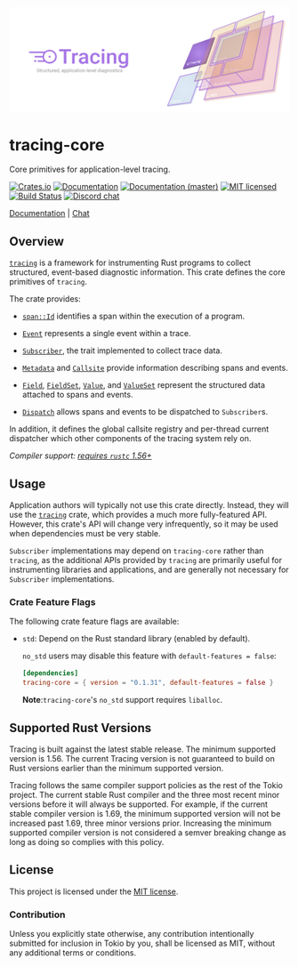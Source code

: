![Tracing — Structured, application-level diagnostics][splash]

[splash]: https://raw.githubusercontent.com/tokio-rs/tracing/master/assets/splash.svg

# tracing-core

Core primitives for application-level tracing.

[![Crates.io][crates-badge]][crates-url]
[![Documentation][docs-badge]][docs-url]
[![Documentation (master)][docs-master-badge]][docs-master-url]
[![MIT licensed][mit-badge]][mit-url]
[![Build Status][actions-badge]][actions-url]
[![Discord chat][discord-badge]][discord-url]

[Documentation][docs-url] | [Chat][discord-url]

[crates-badge]: https://img.shields.io/crates/v/tracing-core.svg
[crates-url]: https://crates.io/crates/tracing-core/0.1.31
[docs-badge]: https://docs.rs/tracing-core/badge.svg
[docs-url]: https://docs.rs/tracing-core/0.1.31
[docs-master-badge]: https://img.shields.io/badge/docs-master-blue
[docs-master-url]: https://tracing-rs.netlify.com/tracing_core
[mit-badge]: https://img.shields.io/badge/license-MIT-blue.svg
[mit-url]: LICENSE
[actions-badge]: https://github.com/tokio-rs/tracing/workflows/CI/badge.svg
[actions-url]:https://github.com/tokio-rs/tracing/actions?query=workflow%3ACI
[discord-badge]: https://img.shields.io/discord/500028886025895936?logo=discord&label=discord&logoColor=white
[discord-url]: https://discord.gg/EeF3cQw

## Overview

[`tracing`] is a framework for instrumenting Rust programs to collect
structured, event-based diagnostic information. This crate defines the core
primitives of `tracing`.

The crate provides:

* [`span::Id`] identifies a span within the execution of a program.

* [`Event`] represents a single event within a trace.

* [`Subscriber`], the trait implemented to collect trace data.

* [`Metadata`] and [`Callsite`] provide information describing spans and
  events.

* [`Field`], [`FieldSet`], [`Value`], and [`ValueSet`] represent the
  structured data attached to spans and events.

* [`Dispatch`] allows spans and events to be dispatched to `Subscriber`s.

In addition, it defines the global callsite registry and per-thread current
dispatcher which other components of the tracing system rely on.

*Compiler support: [requires `rustc` 1.56+][msrv]*

[msrv]: #supported-rust-versions

## Usage
  
Application authors will typically not use this crate directly. Instead, they
will use the [`tracing`] crate, which provides a much more fully-featured
API. However, this crate's API will change very infrequently, so it may be used
when dependencies must be very stable.

`Subscriber` implementations may depend on `tracing-core` rather than `tracing`,
as the additional APIs provided by `tracing` are primarily useful for
instrumenting libraries and applications, and are generally not necessary for
`Subscriber` implementations.

###  Crate Feature Flags

The following crate feature flags are available:

* `std`: Depend on the Rust standard library (enabled by default).

  `no_std` users may disable this feature with `default-features = false`:

  ```toml
  [dependencies]
  tracing-core = { version = "0.1.31", default-features = false }
  ```

  **Note**:`tracing-core`'s `no_std` support requires `liballoc`.

[`tracing`]: ../tracing
[`span::Id`]: https://docs.rs/tracing-core/0.1.31/tracing_core/span/struct.Id.html
[`Event`]: https://docs.rs/tracing-core/0.1.31/tracing_core/event/struct.Event.html
[`Subscriber`]: https://docs.rs/tracing-core/0.1.31/tracing_core/subscriber/trait.Subscriber.html
[`Metadata`]: https://docs.rs/tracing-core/0.1.31/tracing_core/metadata/struct.Metadata.html
[`Callsite`]: https://docs.rs/tracing-core/0.1.31/tracing_core/callsite/trait.Callsite.html
[`Field`]: https://docs.rs/tracing-core/0.1.31/tracing_core/field/struct.Field.html
[`FieldSet`]: https://docs.rs/tracing-core/0.1.31/tracing_core/field/struct.FieldSet.html
[`Value`]: https://docs.rs/tracing-core/0.1.31/tracing_core/field/trait.Value.html
[`ValueSet`]: https://docs.rs/tracing-core/0.1.31/tracing_core/field/struct.ValueSet.html
[`Dispatch`]: https://docs.rs/tracing-core/0.1.31/tracing_core/dispatcher/struct.Dispatch.html

## Supported Rust Versions

Tracing is built against the latest stable release. The minimum supported
version is 1.56. The current Tracing version is not guaranteed to build on Rust
versions earlier than the minimum supported version.

Tracing follows the same compiler support policies as the rest of the Tokio
project. The current stable Rust compiler and the three most recent minor
versions before it will always be supported. For example, if the current stable
compiler version is 1.69, the minimum supported version will not be increased
past 1.69, three minor versions prior. Increasing the minimum supported compiler
version is not considered a semver breaking change as long as doing so complies
with this policy.

## License

This project is licensed under the [MIT license](LICENSE).

### Contribution

Unless you explicitly state otherwise, any contribution intentionally submitted
for inclusion in Tokio by you, shall be licensed as MIT, without any additional
terms or conditions.
